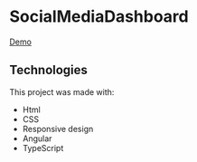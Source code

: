 # SocialMediaDashboard

[Demo](https://brandonmartinez-jar.github.io/Social-media-dashboard/)

## Technologies

This project was made with:

- Html
- CSS
- Responsive design
- Angular
- TypeScript
